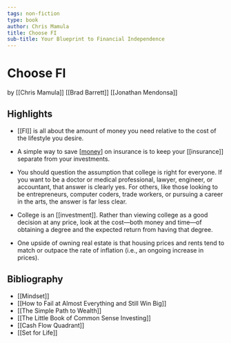 ```yaml
---
tags: non-fiction
type: book
author: Chris Mamula
title: Choose FI
sub-title: Your Blueprint to Financial Independence
---
```


# Choose FI
by [[Chris Mamula]] [[Brad Barrett]] [[Jonathan Mendonsa]]

## Highlights
* [[FI]] is all about the amount of money you need relative to the cost of the lifestyle you desire.

* A simple way to save [[money]] on insurance is to keep your [[insurance]] separate from your investments.

* You should question the assumption that college is right for everyone. If you want to be a doctor or medical professional, lawyer, engineer, or accountant, that answer is clearly yes. For others, like those looking to be entrepreneurs, computer coders, trade workers, or pursuing a career in the arts, the answer is far less clear.

* College is an [[investment]]. Rather than viewing college as a good decision at any price, look at the cost—both money and time—of obtaining a degree and the expected return from having that degree.

* One upside of owning real estate is that housing prices and rents tend to match or outpace the rate of inflation (i.e., an ongoing increase in prices).

## Bibliography
* [[Mindset]]
* [[How to Fail at Almost Everything and Still Win Big]]
* [[The Simple Path to Wealth]]
* [[The Little Book of Common Sense Investing]]
* [[Cash Flow Quadrant]]
* [[Set for Life]]

[//begin]: # "Autogenerated link references for markdown compatibility"
[money]: money.md "money"
[//end]: # "Autogenerated link references"